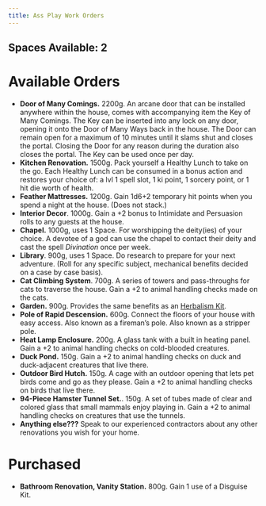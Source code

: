 ```yaml
---
title: Ass Play Work Orders
---
```

## Spaces Available: 2
# Available Orders

- **Door of Many Comings.** 2200g. An arcane door that can be installed anywhere within the house, comes with accompanying item the Key of Many Comings. The Key can be inserted into any lock on any door, opening it onto the Door of Many Ways back in the house. The Door can remain open for a maximum of 10 minutes until it slams shut and closes the portal. Closing the Door for any reason during the duration also closes the portal. The Key can be used once per day. 
- **Kitchen Renovation.** 1500g. Pack yourself a Healthy Lunch to take on the go. Each Healthy Lunch can be consumed in a bonus action and restores your choice of: a lvl 1 spell slot, 1 ki point, 1 sorcery point, or 1 hit die worth of health.
- **Feather Mattresses.** 1200g. Gain 1d6+2 temporary hit points when you spend a night at the house. (Does not stack.)
- **Interior Decor**. 1000g. Gain a +2 bonus to Intimidate and Persuasion rolls to any guests at the house.
- **Chapel.** 1000g, uses 1 Space. For worshipping the deity(ies) of your choice. A devotee of a god can use the chapel to contact their deity and cast the spell *Divination* once per week. 
- **Library**. 900g, uses 1 Space. Do research to prepare for your next adventure. (Roll for any specific subject, mechanical benefits decided on a case by case basis).
- **Cat Climbing System**. 700g. A series of towers and pass-throughs for cats to traverse the house. Gain a +2 to animal handling checks made on the cats.
- **Garden.** 900g. Provides the same benefits as an [Herbalism Kit](https://static1.squarespace.com/static/5bd88db093a6320f071b1a50/t/5d63d4a9543723000174b691/1566823597272/Herbalism+Kit.pdf).
- **Pole of Rapid Descension.** 600g. Connect the floors of your house with easy access. Also known as a fireman’s pole. Also known as a stripper pole.
- **Heat Lamp Enclosure.** 200g. A glass tank with a built in heating panel. Gain a +2 to animal handling checks on cold-blooded creatures. 
- **Duck Pond.** 150g. Gain a +2 to animal handling checks on duck and duck-adjacent creatures that live there.
- **Outdoor Bird Hutch.** 150g. A cage with an outdoor opening that lets pet birds come and go as they please. Gain a +2 to animal handling checks on birds that live there. 
- **94-Piece Hamster Tunnel Set.**. 150g. A set of tubes made of clear and colored glass that small mammals enjoy playing in. Gain a +2 to animal handling checks on creatures that use the tunnels. 
- **Anything else???** Speak to our experienced contractors about any other renovations you wish for your home.

  

# Purchased

- **Bathroom Renovation, Vanity Station.** 800g. Gain 1 use of a Disguise Kit.